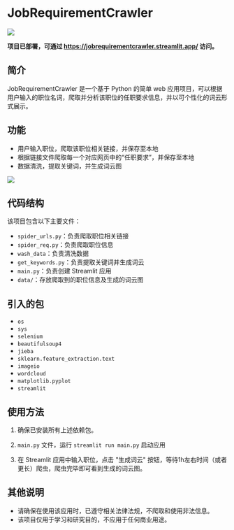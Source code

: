 # JobRequirementCrawler

![](https://picbed-toootu.oss-cn-wuhan-lr.aliyuncs.com/pics/202411152021688.png)

**项目已部署，可通过 https://jobrequirementcrawler.streamlit.app/ 访问。**

## 简介

JobRequirementCrawler 是一个基于 Python 的简单 web 应用项目，可以根据用户输入的职位名词，爬取并分析该职位的任职要求信息，并以可个性化的词云形式展示。

## 功能

- 用户输入职位，爬取该职位相关链接，并保存至本地
- 根据链接文件爬取每一个对应网页中的“任职要求”，并保存至本地
- 数据清洗，提取关键词，并生成词云图

![](https://picbed-toootu.oss-cn-wuhan-lr.aliyuncs.com/pics/202411152028729.png)

## 代码结构

该项目包含以下主要文件：

- `spider_urls.py`：负责爬取职位相关链接
- `spider_req.py`：负责爬取职位信息
- `wash_data`：负责清洗数据
- `get_keywords.py`：负责提取关键词并生成词云
- `main.py`：负责创建 Streamlit 应用
- `data/`：存放爬取到的职位信息及生成的词云图

## 引入的包

- `os`
- `sys`
- `selenium`
- `beautifulsoup4`
- `jieba`
- `sklearn.feature_extraction.text`
- `imageio`
- `wordcloud`
- `matplotlib.pyplot`
- `streamlit`

## 使用方法

1. 确保已安装所有上述依赖包。

2.  `main.py` 文件，运行 `streamlit run main.py` 启动应用

3. 在 Streamlit 应用中输入职位，点击 "生成词云" 按钮，等待1h左右时间（或者更长）爬虫，爬虫完毕即可看到生成的词云图。

## 其他说明

- 请确保在使用该应用时，已遵守相关法律法规，不爬取和使用非法信息。
- 该项目仅用于学习和研究目的，不应用于任何商业用途。
